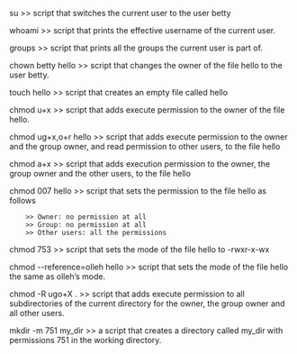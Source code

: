 su >> script that switches the current user to the user betty

whoami >> script that prints the effective username of the current user.

groups >>  script that prints all the groups the current user is part of.

chown betty hello >> script that changes the owner of the file hello to the user betty.

touch hello >> script that creates an empty file called hello

chmod u+x >> script that adds execute permission to the owner of the file hello.

chmod ug+x,o+r hello >>  script that adds execute permission to the owner and the group owner, and read permission to other users, to the file hello

chmod a+x >>  script that adds execution permission to the owner, the group owner and the other users, to the file hello

chmod 007 hello >> script that sets the permission to the file hello as follows

		>> Owner: no permission at all
		>> Group: no permission at all
		>> Other users: all the permissions

chmod 753 >>  script that sets the mode of the file hello to -rwxr-x-wx

chmod --reference=olleh hello >>  script that sets the mode of the file hello the same as olleh’s mode.

chmod -R ugo+X . >>  script that adds execute permission to all subdirectories of the current directory for the owner, the group owner and all other users.

mkdir -m 751 my_dir >> a script that creates a directory called my_dir with permissions 751 in the working directory.


